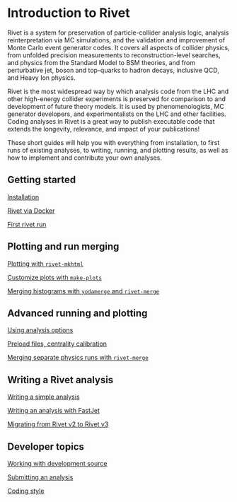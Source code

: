 # Introduction to Rivet

Rivet is a system for preservation of particle-collider analysis logic, analysis
reinterpretation via MC simulations, and the validation and improvement of Monte
Carlo event generator codes. It covers all aspects of collider physics, from
unfolded precision measurements to reconstruction-level searches, and physics
from the Standard Model to BSM theories, and from perturbative jet, boson and
top-quarks to hadron decays, inclusive QCD, and Heavy Ion physics.

Rivet is the most widespread way by which analysis code from the LHC and other
high-energy collider experiments is preserved for comparison to and development
of future theory models. It is used by phenomenologists, MC generator
developers, and experimentalists on the LHC and other facilities. Coding
analyses in Rivet is a great way to publish executable code that extends the
longevity, relevance, and impact of your publications!

These short guides will help you with everything from installation, to first
runs of existing analyses, to writing, running, and plotting results, as well as
how to implement and contribute your own analyses.


## Getting started

[Installation](installation.md)

[Rivet via Docker](docker.md)

[First rivet run](firstrun.md)


## Plotting and run merging

[Plotting with `rivet-mkhtml`](plotting.md)

[Customize plots with `make-plots`](makeplots.md)

[Merging histograms with `yodamerge` and `rivet-merge`](merging.md)


## Advanced running and plotting

[Using analysis options](anaoptions.md)

[Preload files, centrality calibration](calibration.md)

[Merging separate physics runs with `rivet-merge`](merging2.md)


## Writing a Rivet analysis

[Writing a simple analysis](simple-analysis.md)

[Writing an analysis with FastJet](fastjet.md)

[Migrating from Rivet v2 to Rivet v3](mig2to3.md)


## Developer topics

[Working with development source](developer.md)

[Submitting an analysis](submitanalysis.md)

[Coding style](codingstyle.md)
